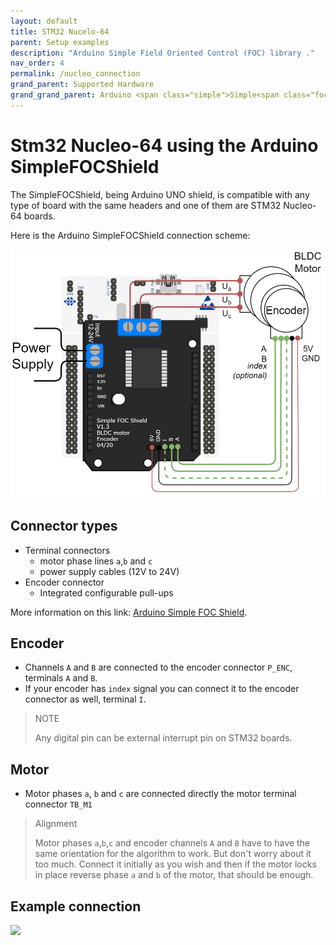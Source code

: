 ```yaml
---
layout: default
title: STM32 Nucelo-64
parent: Setup examples
description: "Arduino Simple Field Oriented Control (FOC) library ."
nav_order: 4
permalink: /nucleo_connection
grand_parent: Supported Hardware
grand_grand_parent: Arduino <span class="simple">Simple<span class="foc">FOC</span>library</span>
---
```



# Stm32 Nucleo-64 using the Arduino <span class="simple">Simple<span class="foc">FOC</span>Shield</span>
The <span class="simple">Simple<span class="foc">FOC</span>Shield</span>, being Arduino UNO shield, is compatible with any type of board with the same headers and one of them are STM32 Nucleo-64 boards.

Here is the Arduino <span class="simple">Simple<span class="foc">FOC</span>Shield</span> connection scheme:

<p><img src="extras/Images/foc_shield_v13_nucleo.png" class="img400"></p>

## Connector types
 - Terminal connectors 
    - motor phase lines `a`,`b` and `c`
    - power supply cables (12V to 24V)
 - Encoder connector
    - Integrated configurable pull-ups

More information on this link: [Arduino Simple FOC Shield](arduino_simplefoc_shield_showcase).

## Encoder 
- Channels `A` and `B` are connected to the encoder connector `P_ENC`, terminals `A` and `B`. 
- If your encoder has `index` signal you can connect it to the encoder connector as well, terminal `I`.

<blockquote class="info"><p class="heading">NOTE</p> Any digital pin can be external interrupt pin on STM32 boards.</blockquote>

## Motor
- Motor phases `a`, `b` and `c` are connected directly the motor terminal connector `TB_M1`

<blockquote class="info"> <p class="heading">Alignment</p>
Motor phases <code class="highlighter-rouge">a</code>,<code class="highlighter-rouge">b</code>,<code class="highlighter-rouge">c</code> and encoder channels <code class="highlighter-rouge">A</code> and <code class="highlighter-rouge">B</code> have to have the same orientation for the algorithm to work. But don't worry about it too much. Connect it initially as you wish and then if the motor locks in place reverse phase <code class="highlighter-rouge">a</code> and <code class="highlighter-rouge">b</code> of the motor, that should be enough.
</blockquote>

## Example connection
<p><img src="extras/Images/nucleo_foc_shield_connection.jpg" class="width60"></p>
